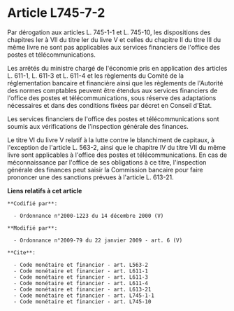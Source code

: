 # Article L745-7-2

Par dérogation aux articles L. 745-1-1 et L. 745-10, les dispositions des chapitres Ier à VII du titre Ier du livre V et
celles du chapitre II du titre III du même livre ne sont pas applicables aux services financiers de l'office des postes et
télécommunications. 

Les arrêtés du ministre chargé de l'économie pris en application des articles L. 611-1, L. 611-3 et L. 611-4 et les
règlements du Comité de la réglementation bancaire et financière ainsi que les règlements de l'Autorité des normes comptables
peuvent être étendus aux services financiers de l'office des postes et télécommunications, sous réserve des adaptations
nécessaires et dans des conditions fixées par décret en Conseil d'Etat. 

Les services financiers de l'office des postes et télécommunications sont soumis aux vérifications de l'inspection générale
des finances. 

Le titre VI du livre V relatif à la lutte contre le blanchiment de capitaux, à l'exception de l'article L. 563-2, ainsi que
le chapitre IV du titre VII du même livre sont applicables à l'office des postes et télécommunications. En cas de
méconnaissance par l'office de ses obligations à ce titre, l'inspection générale des finances peut saisir la Commission
bancaire pour faire prononcer une des sanctions prévues à l'article L. 613-21.

**Liens relatifs à cet article**

	**Codifié par**:

	  - Ordonnance n°2000-1223 du 14 décembre 2000 (V)

	**Modifié par**:

	  - Ordonnance n°2009-79 du 22 janvier 2009 - art. 6 (V)

	**Cite**:

	  - Code monétaire et financier - art. L563-2
	  - Code monétaire et financier - art. L611-1
	  - Code monétaire et financier - art. L611-3
	  - Code monétaire et financier - art. L611-4
	  - Code monétaire et financier - art. L613-21
	  - Code monétaire et financier - art. L745-1-1
	  - Code monétaire et financier - art. L745-10
